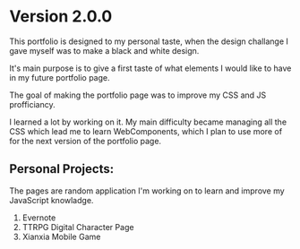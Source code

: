 # Version 2.0.0

This portfolio is designed to my personal taste, when the design challange I gave myself was to make a black and white design.

It's main purpose is to give a first taste of what elements I would like to have in my future portfolio page.

The goal of making the portfolio page was to improve my CSS and JS profficiancy.

I learned a lot by working on it. 
My main difficulty became managing all the CSS which lead me to learn WebComponents, which I plan to use more of for the next version of the portfolio page.

## Personal Projects:
The pages are random application I'm working on to learn and improve my JavaScript knowladge.
1. Evernote
2. TTRPG Digital Character Page
3. Xianxia Mobile Game


